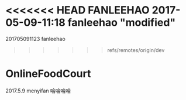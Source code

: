 <<<<<<< HEAD
FANLEEHAO
 2017-05-09-11:18 fanleehao "modified"
=======
201705091123  fanleehao
>>>>>>> refs/remotes/origin/dev
# OnlineFoodCourt
2017.5.9 menyifan 
哈哈哈哈